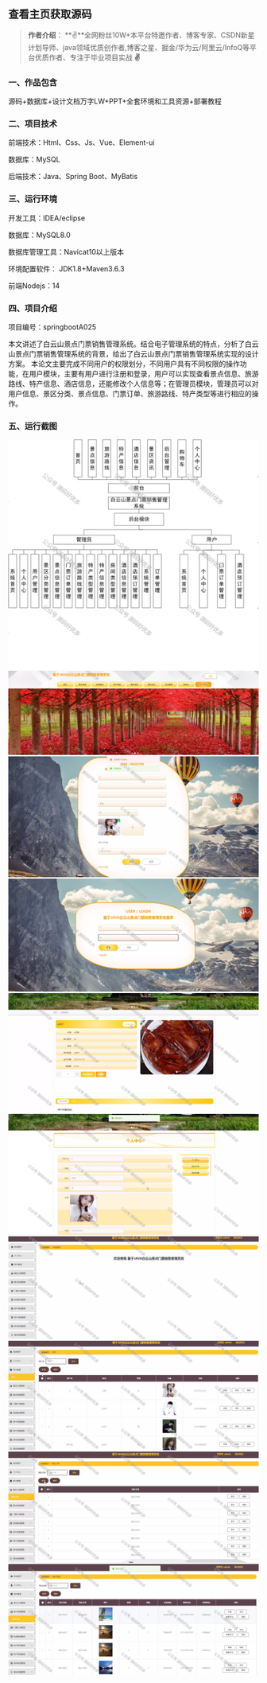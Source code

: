  
## 查看主页获取源码

> **作者介绍**： **✌**全网粉丝10W+本平台特邀作者、博客专家、CSDN新星计划导师、java领域优质创作者,博客之星、掘金/华为云/阿里云/InfoQ等平台优质作者、专注于毕业项目实战 **✌**

  

### 一、作品包含

源码+数据库+设计文档万字LW+PPT+全套环境和工具资源+部署教程

### 二、项目技术

前端技术：Html、Css、Js、Vue、Element-ui

数据库：MySQL

后端技术：Java、Spring Boot、MyBatis

  

### 三、运行环境

开发工具：IDEA/eclipse

数据库：MySQL8.0

数据库管理工具：Navicat10以上版本

环境配置软件： JDK1.8+Maven3.6.3

前端Nodejs：14

  

### 四、项目介绍

项目编号：springbootA025

本文讲述了白云山景点门票销售管理系统。结合电子管理系统的特点，分析了白云山景点门票销售管理系统的背景，给出了白云山景点门票销售管理系统实现的设计方案。
本论文主要完成不同用户的权限划分，不同用户具有不同权限的操作功能，在用户模块，主要有用户进行注册和登录，用户可以实现查看景点信息、旅游路线、特产信息、酒店信息，还能修改个人信息等；在管理员模块，管理员可以对用户信息、景区分类、景点信息、门票订单、旅游路线、特产类型等进行相应的操作。

### 五、运行截图

![1.png](./1.png)
![2.png](./2.png)
![3.png](./3.png)
![4.png](./4.png)
![5.png](./5.png)
![6.png](./6.png)
![7.png](./7.png)
![8.png](./8.png)
![9.png](./9.png)
![10.png](./10.png)




  
